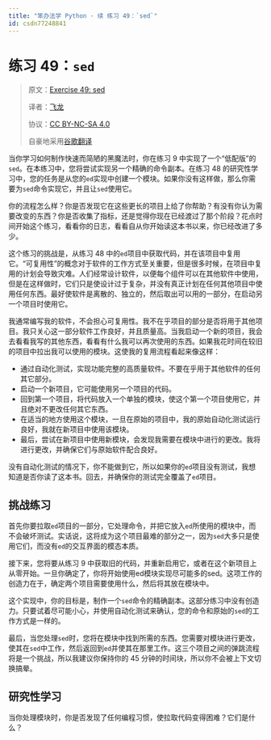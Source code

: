 ```yaml
---
title: "笨办法学 Python · 续 练习 49：`sed`"
id: csdn77248841
---
```


# 练习 49：`sed`

> 原文：[Exercise 49: sed](https://learncodethehardway.org/more-python-book/ex49.html)
> 
> 译者：[飞龙](https://github.com/wizardforcel)
> 
> 协议：[CC BY-NC-SA 4.0](http://creativecommons.org/licenses/by-nc-sa/4.0/)
> 
> 自豪地采用[谷歌翻译](https://translate.google.cn/)

当你学习如何制作快速而简陋的黑魔法时，你在练习 9 中实现了一个“低配版”的`sed`。在本练习中，您将尝试实现另一个精确的命令副本。在练习 48 的研究性学习中，您的任务是从您的`ed`实现中创建一个模块。如果你没有这样做，那么你需要为`sed`命令实现它，并且让`sed`使用它。

你的流程怎么样？你是否发现它在这些更长的项目上给了你帮助？有没有你认为需要改变的东西？你是否收集了指标，还是觉得你现在已经渡过了那个阶段？花点时间开始这个练习，看看你的日志，看看自从你开始读这本书以来，你已经改进了多少。

这个练习的挑战是，从练习 48 中的`ed`项目中获取代码，并在该项目中复用它。“可复用性”的概念对于软件的工作方式至关重要，但是很多时候，在项目中复用的计划会导致灾难。人们经常设计软件，以便每个组件可以在其他软件中使用，但是在这样做时，它们只是使设计过于复杂，并没有真正计划在任何其他项目中使用任何东西。最好使软件是离散的、独立的，然后取出可以用的一部分，在启动另一个项目时使用它。

我通常编写我的软件，不会担心可复用性。我不在乎项目的部分是否将用于其他项目。我只关心这一部分软件工作良好，并且质量高。当我启动一个新的项目，我会去看看我写的其他东西，看看有什么我可以再次使用的东西。如果我花时间在较旧的项目中拉出我可以使用的模块。这使我的复用流程看起来像这样：

*   通过自动化测试，实现功能完整的高质量软件。不要在乎用于其他软件的任何其它部分。
*   启动一个新项目，它可能使用另一个项目的代码。
*   回到第一个项目，将代码放入一个单独的模块，使这个第一个项目使用它，并且绝对不更改任何其它东西。
*   在适当的地方使用这个模块，一旦在原始的项目中，我的原始自动化测试运行良好，我就在新项目中使用该模块。
*   最后，尝试在新项目中使用新模块，会发现我需要在模块中进行的更改。我将进行更改，并确保它们与原始软件配合良好。

没有自动化测试的情况下，你不能做到它，所以如果你的`ed`项目没有测试，我想知道是否你读了这本书。回去，并确保你的测试完全覆盖了`ed`项目。

## 挑战练习

首先你要拉取`ed`项目的一部分，它处理命令，并把它放入`ed`所使用的模块中，而不会破坏测试。实话说，这将成为这个项目最难的部分之一，因为`sed`大多只是使用它们，而没有`ed`的交互界面的模态本质。

接下来，您将要从练习 9 中获取旧的代码，并重新启用它，或者在这个新项目上从零开始。一旦你确定了，你将开始使用ed模块实现尽可能多的sed。这项工作的创造力在于，确定两个项目需要使用什么，然后将其放在模块中。

这个实现中，你的目标是，制作一个`sed`命令的精确副本。这部分练习中没有创造力。只要试着尽可能小心，并使用自动化测试来确认，您的命令和原始的`sed`的工作方式是一样的。

最后，当您处理`sed`时，您将在模块中找到所需的东西。您需要对模块进行更改，使其在`sed`中工作，然后返回到`ed`并使其在那里工作。这三个项目之间的弹跳流程将是一个挑战，所以我建议你保持你的 45 分钟的时间块，所以你不会被上下文切换搞晕。

## 研究性学习

当你处理模块时，你是否发现了任何编程习惯，使拉取代码变得困难？它们是什么？